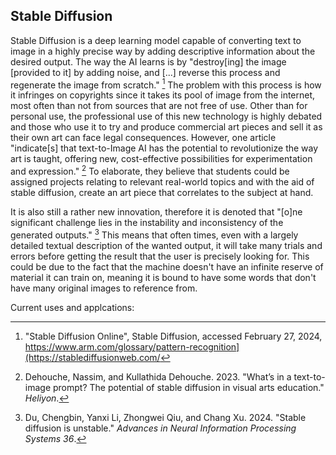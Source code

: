 ## Stable Diffusion

Stable Diffusion is a deep learning model capable of converting text to image in a highly precise way by adding descriptive information about the desired output. The way the AI learns is by "destroy[ing] the image [provided to it] by adding noise, and [...] reverse this process and regenerate the image from scratch." [^stablediff24] The problem with this process is how it infringes on copyrights since it takes its pool of image from the internet, most often than not from sources that are not free of use. Other than for personal use, the professional use of this new technology is highly debated and those who use it to try and produce commercial art pieces and sell it as their own art can face legal consequences. However, one article "indicate[s] that text-to-Image AI has the potential to revolutionize the way art is taught, offering new, cost-effective possibilities for experimentation and expression." [^de23what] To elaborate, they believe that students could be assigned projects relating to relevant real-world topics and with the aid of stable diffusion, create an art piece that correlates to the subject at hand.

It is also still a rather new innovation, therefore it is denoted that "[o]ne significant challenge lies in the instability and inconsistency of the generated outputs." [^du24stable] This means that often times, even with a largely detailed textual description of the wanted output, it will take many trials and errors before getting the result that the user is precisely looking for. This could be due to the fact that the machine doesn't have an infinite reserve of material it can train on, meaning it is bound to have some words that don't have many original images to reference from.

Current uses and applcations: 

[^stablediff24]: "Stable Diffusion Online", Stable Diffusion, accessed February 27, 2024, https://www.arm.com/glossary/pattern-recognition](https://stablediffusionweb.com/

[^de23what]: Dehouche, Nassim, and Kullathida Dehouche. 2023. "What’s in a text-to-image prompt? The potential of stable diffusion in visual arts education." *Heliyon*.

[^du24stable]: Du, Chengbin, Yanxi Li, Zhongwei Qiu, and Chang Xu. 2024. "Stable diffusion is unstable." *Advances in Neural Information Processing Systems 36*.

